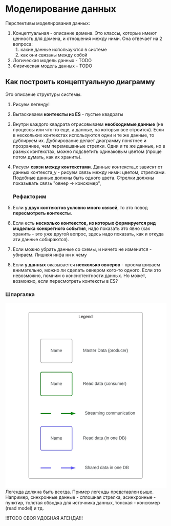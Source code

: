 # Моделирование данных

Перспективы моделирования данных:

1. Концептуальная - описание домена. Это классы, которые имеют ценность для домена, и отношения между ними. Она отвечает на 2 вопроса:
   1. какие данные используются в системе
   2. как они связаны между собой
2. Логическая модель данных - TODO
3. Физическая модель данных - TODO

## Как построить концептуальную диаграмму
Это описание структуры системы.
1. Рисуем легенду!
2.  Вытаскиваем **контексты из ES** - пустые квадраты 
3. Внутри каждого квадрата отрисовываем **необходимые данные** (не процессы или что-то еще, а данные, на которых все строится). Если в нескольких контекстах используются одни и те же данные, то дублируем их. Дублирование делает диаграмму понятнее и прозрачнее, чем перемешанные стрелки. Одни и те же данные, но в разных контекстах, можно подсветить одинаковым цветом (проще потом думать, как их хранить).
4. Рисуем **связи между контекстами**. Данные контекста_х зависят от данных контекста_у - рисуем связь между ними: цветом, стрелками. Подобные данные должны быть одного цвета. Стрелки должны показывать связь "овнер -> консюмер",
   ### Рефакторим

5. Если **у двух контекстов условно много связей**, то это повод **пересмотреть контексты**.
6. Если есть **несколько контекстов, из которых формируется рид моделька конкретного события**, надо показать это явно (как хранить - это уже другой вопрос, здесь надо показать, как и откуда эти данные собираются).
7. Если можно убрать данные со схемы, и ничего не изменится - убираем. Лишняя инфа ни к чему
8. Если **у данных** оказывается **несколько овнеров** - просматриваем внимательно, можно ли сделать овнером кого-то одного. Если это невозможно, помним о консистентности данных. Но может, возможно, если пересмотреть контексты в ES?
   
### Шпаргалка
![alt text](image-2.png)
Легенда должна быть всегда. Пример легенды представлен выше. Например, синхронные данные - сплошная стрелка, асинхронные - пунктир, толстая обводка для источника данных, тонская - консюмер (read model) и тд. 

!!!TODO СВОЯ УДОБНАЯ АГЕНДА!!! 



